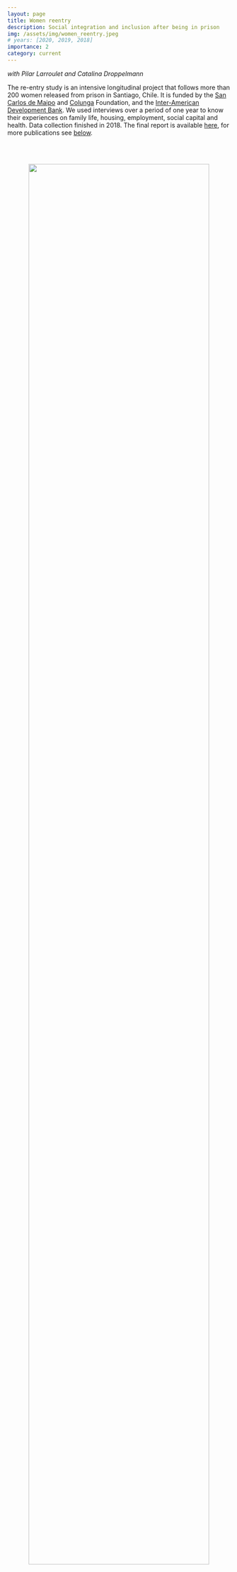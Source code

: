 ```yaml
---
layout: page
title: Women reentry
description: Social integration and inclusion after being in prison
img: /assets/img/women_reentry.jpeg
# years: [2020, 2019, 2018]
importance: 2
category: current
---
```


*with Pilar Larroulet and Catalina Droppelmann*

The re-entry study is an intensive longitudinal project that follows more than 200 women released from prison in Santiago, Chile. It is funded by the [San Carlos de Maipo](http://www.fsancarlos.cl/) and [Colunga](https://www.fundacioncolunga.org/) Foundation, and the [Inter-American Development Bank](http://www.iadb.org/). We used interviews over a period of one year to know their experiences on  family life, housing, employment, social capital and health. Data collection finished in 2018. The final report is available [here](/assets/pdf/final-report-reentry.pdf), for more publications see [below](#publications).

<br/><br/>

<p align='center'>
    <img style="width: 90%; height: 90%" src="{{ site.baseurl }}/assets/img/reentry-work-sequence.png" alt="" title="example image"/>
</p>
<!-- <div class="col three caption">
    Proportion of women reporting substance use by day after release.
</div> -->

<br/><br/>

## Publications

<div class="publications">
{% bibliography -f sdaza -q @*[date=2018] --group_by type %}
</div>